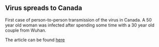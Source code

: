 ## Virus spreads to Canada

First case of person-to-person transmission of the virus in Canada.
A 50 year old woman was infected after spending some time with a 30 year old couple from Wuhan.
 
The article can be found [here](https://www.nature.com/articles/s41422-020-0282-0)
